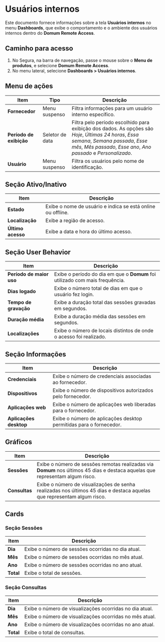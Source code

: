 # Usuários internos

Este documento fornece informações sobre a tela **Usuários internos** no menu **Dashboards**, que exibe o comportamento e o ambiente dos usuários internos dentro do **Domum Remote Access**.

## Caminho para acesso

1. No Segura, na barra de navegação, passe o mouse sobre o **Menu de produtos**, e selecione **Domum Remote Access**.  
2. No menu lateral, selecione **Dashboards \>  Usuários internos**.

## Menu de ações

| Item | Tipo | Descrição |
| ---- | ---- | ---- |
| **Fornecedor** | Menu suspenso  | Filtra informações para um usuário interno específico. |
| **Período de exibição** | Seletor de data | Filtra pelo período escolhido para exibição dos dados. As opções são *Hoje*, *Últimas 24 horas*, *Essa semana*, *Semana passada*, *Esse mês*, *Mês passado*, *Esse ano*, *Ano passado* e *Personalizado*. |
| **Usuário** | Menu suspenso | Filtra os usuários pelo nome de identificação. |

## Seção Ativo/Inativo

| Item | Descrição |
| ---- | ---- |
| **Estado** | Exibe o nome de usuário e indica se está online ou offline. |
| **Localização** | Exibe a região de acesso. |
| **Último acesso** | Exibe a data e hora do último acesso.  |

## Seção User Behavior 

| Item | Descrição |
| ---- | ---- |
| **Período de maior uso** | Exibe o período do dia em que o **Domum** foi utilizado com mais frequência.  |
| **Dias logado** | Exibe o número total de dias em que o usuário fez login. |
| **Tempo de gravação** | Exibe a duração total das sessões gravadas em segundos. |
| **Duração média** | Exibe a duração média das sessões em segundos. |
| **Localizações** | Exibe o número de locais distintos de onde o acesso foi realizado. |

## Seção Informações

| Item | Descrição |
| ---- | ---- |
| **Credenciais** | Exibe o número de credenciais associadas ao fornecedor. |
| **Dispositivos** | Exibe o número de dispositivos autorizados pelo fornecedor. |
| **Aplicações web**  | Exibe o número de aplicações web liberadas para o fornecedor. |
| **Aplicações desktop**  | Exibe o número de aplicações desktop permitidas para o fornecedor. |

## Gráficos

| Item | Descrição |
| ---- | ---- |
| **Sessões** | Exibe o número de sessões remotas realizadas via **Domum** nos últimos 45 dias e destaca aquelas que representam algum risco. |
| **Consultas** | Exibe o número de visualizações de senha realizadas nos últimos 45 dias e destaca aquelas que representam algum risco. |

## Cards

### Seção Sessões

| Item | Descrição |
| ---- | ---- |
| **Dia** | Exibe o número de sessões ocorridas no dia atual. |
| **Mês** | Exibe o número de sessões ocorridas no mês atual. |
| **Ano** | Exibe o número de sessões ocorridas no ano atual. |
| **Total** | Exibe o total de sessões. |

### Seção Consultas

| Item | Descrição |
| ---- | ---- |
| **Dia** | Exibe o número de visualizações ocorridas no dia atual. |
| **Mês** | Exibe o número de visualizações ocorridas no mês atual. |
| **Ano** | Exibe o número de visualizações ocorridas no ano atual. |
| **Total** | Exibe o total de consultas. |